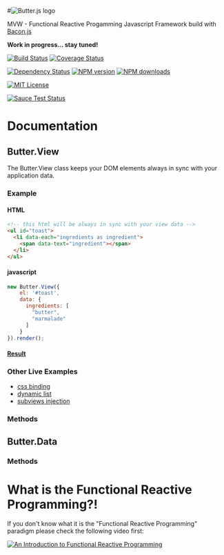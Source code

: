 #![Butter.js logo](https://raw.githubusercontent.com/bagel-framework/Butter.js/master/logos/logo.png)

MVW - Functional Reactive Progamming Javascript Framework build with [Bacon.js](https://github.com/baconjs/bacon.js)

__Work in progress... stay tuned!__

[![Build Status][travis-image]][travis-url]
[![Coverage Status][coveralls-image]][coveralls-url]

[![Dependency Status][gemnasium-image]][gemnasium-url]
[![NPM version][npm-version-image]][npm-url]
[![NPM downloads][npm-downloads-image]][npm-url]

[![MIT License][license-image]][license-url]

[![Sauce Test Status][saucelabs-image]][saucelabs-url]


# Documentation

## Butter.View

The Butter.View class keeps your DOM elements always in sync with your application data.

### Example

#### HTML
```html
<!-- this html will be always in sync with your view data -->
<ul id="toast">
  <li data-each="ingredients as ingredient">
    <span data-text="ingredient"></span>
  </li>
</ul>
```
#### javascript
```javascript
new Butter.View({
	el: '#toast',
	data: {
      ingredients: [
        "butter",
        "marmalade"
      ]
    }
}).render();
```
#### [Result](http://bagel-framework.github.io/Butter.js/examples/views/simple.html)

### Other Live Examples

- [css binding](http://bagel-framework.github.io/Butter.js/examples/views/ball.html)
- [dynamic list](http://bagel-framework.github.io/Butter.js/examples/views/list.html)
- [subviews injection](http://bagel-framework.github.io/Butter.js/examples/views/subviews.html)

### Methods

## Butter.Data

### Methods


# What is the Functional Reactive Programming?!
If you don't know what it is the "Functional Reactive Programming" paradigm please check the following video first:

[![An Introduction to Functional Reactive Programming](http://img.youtube.com/vi/ZOCCzDNsAtI/hqdefault.jpg)](https://www.youtube.com/watch?v=ZOCCzDNsAtI)

[npm-url]: https://npmjs.org/package/butter
[npm-version-image]: http://img.shields.io/npm/v/butter.svg?style=flat-square
[npm-downloads-image]: http://img.shields.io/npm/dm/butter.svg?style=flat-square

[coveralls-image]:https://img.shields.io/coveralls/bagel-framework/Butter.js.svg?style=flat-square
[coveralls-url]:https://coveralls.io/r/bagel-framework/Butter.js

[gemnasium-image]: https://img.shields.io/gemnasium/bagel-framework/Butter.js.svg?style=flat-square
[gemnasium-url]: https://gemnasium.com/bagel-framework/Butter.js

[travis-url]:https://travis-ci.org/bagel-framework/Butter.js
[travis-image]: https://img.shields.io/travis/bagel-framework/Butter.js.svg?style=flat-square

[saucelabs-image]:https://saucelabs.com/browser-matrix/butter.svg
[saucelabs-url]:https://saucelabs.com/u/butter

[license-url]: LICENSE
[license-image]: http://img.shields.io/badge/license-MIT-000000.svg?style=flat-square



